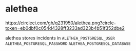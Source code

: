 # alethea

https://circleci.com/gh/q231950/alethea.png?circle-token=eb0dbf0c054d4328ff3233ad323b4b51f352dbe2

alethea stores incidents in 
`ALETHEA_POSTGRESQL_USER`
`ALETHEA_POSTGRESQL_PASSWORD`
`ALETHEA_POSTGRESQL_DATABASE`
